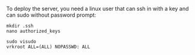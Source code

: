 
To deploy the server, you need a linux user that can ssh in with a key and can sudo without password prompt:

    mkdir .ssh
    nano authorized_keys

    sudo visudo
    vrkroot ALL=(ALL) NOPASSWD: ALL
